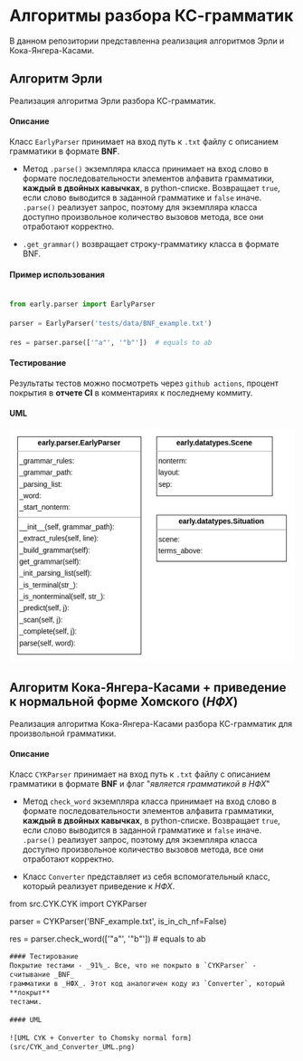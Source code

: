 # Алгоритмы разбора КС-грамматик
В данном репозитории представленна реализация алгоритмов Эрли и Кока-Янгера-Касами.

## Алгоритм Эрли

Реализация алгоритма Эрли разбора КС-грамматик.

#### Описание
Класс `EarlyParser` принимает на вход путь к `.txt` файлу с описанием грамматики
в формате **BNF**.  

* Метод `.parse()` экземпляра класса принимает на вход слово в формате последовательности элементов
алфавита грамматики, **каждый в двойных кавычках**, в python-списке. Возвращает `true`, если слово выводится в заданной грамматике и `false` иначе.  
`.parse()` реализует запрос, поэтому для экземпляра класса доступно произвольное
количество вызовов метода, все они отработают корректно.

* `.get_grammar()` возвращает строку-грамматику класса в формате BNF. 


#### Пример использования

```python

from early.parser import EarlyParser

parser = EarlyParser('tests/data/BNF_example.txt')

res = parser.parse(['"a"', '"b"'])  # equals to ab
```

#### Тестирование
Результаты тестов можно посмотреть через `github actions`, процент покрытия в
**отчете CI** в комментариях к последнему коммиту.

#### UML
![UML](early/EarlyUML.png)

## Алгоритм Кока-Янгера-Касами + приведение к нормальной форме Хомского (_НФХ_)

Реализация алгоритма Кока-Янгера-Касами разбора КС-грамматик для произвольной грамматики.

#### Описание
Класс `CYKParser` принимает на вход путь к `.txt` файлу с описанием грамматики
в формате **BNF** и флаг "_является грамматикой в НФХ_"  

* Метод `check_word` экземпляра класса принимает на вход слово в формате 
последовательности элементов алфавита грамматики, **каждый в двойных кавычках**, в python-списке. Возвращает `true`, если слово выводится в заданной грамматике и `false` иначе.  
`.parse()` реализует запрос, поэтому для экземпляра класса доступно произвольное
количество вызовов метода, все они отработают корректно.

* Класс `Converter` представляет из себя вспомогательный класс, который реализует
приведение к _НФХ_.

from src.CYK.CYK import CYKParser

parser = CYKParser('BNF_example.txt', is_in_ch_nf=False)

res = parser.check_word(['"a"', '"b"'])  # equals to ab
```
#### Тестирование
Покрытие тестами - _91%_. Все, что не покрыто в `CYKParser` - считывание _BNF_ 
грамматики в _НФХ_. Этот код аналогичен коду из `Converter`, который **покрыт** 
тестами.

#### UML

![UML CYK + Converter to Chomsky normal form](src/CYK_and_Converter_UML.png)
